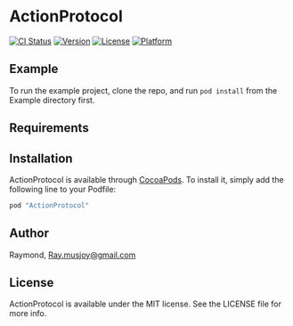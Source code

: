 # ActionProtocol

[![CI Status](http://img.shields.io/travis/Raymond/ActionProtocol.svg?style=flat)](https://travis-ci.org/Raymond/ActionProtocol)
[![Version](https://img.shields.io/cocoapods/v/ActionProtocol.svg?style=flat)](http://cocoapods.org/pods/ActionProtocol)
[![License](https://img.shields.io/cocoapods/l/ActionProtocol.svg?style=flat)](http://cocoapods.org/pods/ActionProtocol)
[![Platform](https://img.shields.io/cocoapods/p/ActionProtocol.svg?style=flat)](http://cocoapods.org/pods/ActionProtocol)

## Example

To run the example project, clone the repo, and run `pod install` from the Example directory first.

## Requirements

## Installation

ActionProtocol is available through [CocoaPods](http://cocoapods.org). To install
it, simply add the following line to your Podfile:

```ruby
pod "ActionProtocol"
```

## Author

Raymond, Ray.musjoy@gmail.com

## License

ActionProtocol is available under the MIT license. See the LICENSE file for more info.
